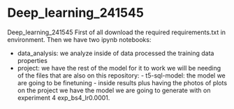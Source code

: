 # Deep_learning_241545
Deep_learning_241545
First of all download the required requirements.txt in environment.
Then we have two ipynb notebooks:
- data_analysis: we analyze inside of data processed the training data properties 
- project: we have the rest of the model for it to work we will be needing of the files that are also on this repository: 
        - t5-sql-model: the model we are going to be finetuning
        - inside results plus having the photos of plots on the project we have the model we are going to generate with on experiment 4 exp_bs4_lr0.0001. 
